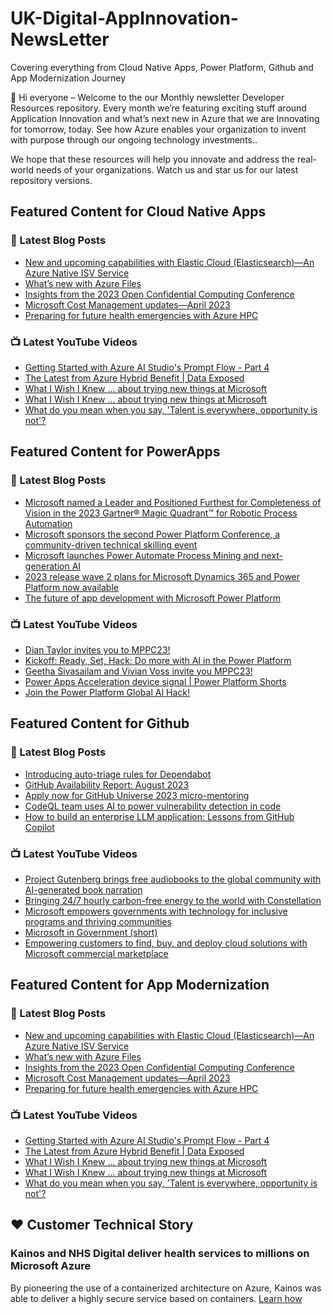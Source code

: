 # UK-Digital-AppInnovation-NewsLetter

Covering everything from Cloud Native Apps, Power Platform, Github and App Modernization Journey

👋 Hi everyone – Welcome to the our Monthly newsletter Developer Resources repository. Every month we’re featuring exciting stuff around Application Innovation and what’s next new in Azure that we are Innovating for tomorrow, today. See how Azure enables your organization to invent with purpose through our ongoing technology investments..


We hope that these resources will help you innovate and address the real-world needs of your organizations. Watch us and star us for our latest repository versions.

## Featured Content for Cloud Native Apps


### 📝 Latest Blog Posts

    
<!-- BLOGCNA:START -->
- [New and upcoming capabilities with Elastic Cloud (Elasticsearch)—An Azure Native ISV Service](https://azure.microsoft.com/blog/new-and-upcoming-capabilities-with-elastic-cloud-elasticsearch-an-azure-native-isv-service/)
- [What’s new with Azure Files](https://azure.microsoft.com/blog/what-s-new-with-azure-files/)
- [Insights from the 2023 Open Confidential Computing Conference](https://azure.microsoft.com/blog/insights-from-the-2023-open-confidential-computing-conference/)
- [Microsoft Cost Management updates—April 2023](https://azure.microsoft.com/blog/microsoft-cost-management-updates-april-2023/)
- [Preparing for future health emergencies with Azure HPC ](https://azure.microsoft.com/blog/preparing-for-future-health-emergencies-with-azure-hpc/)
<!-- BLOGCNA:END -->

### 📺 Latest YouTube Videos

 
<!-- YOUTUBECNA:START -->
- [Getting Started with Azure AI Studio&#39;s Prompt Flow - Part 4](https://www.youtube.com/watch?v=8h7OXfdUEhA)
- [The Latest from Azure Hybrid Benefit | Data Exposed](https://www.youtube.com/watch?v=SBcBuNv5jpU)
- [What I Wish I Knew ... about trying new things at Microsoft](https://www.youtube.com/watch?v=vvKyZmuNuUc)
- [What I Wish I Knew ... about trying new things at Microsoft](https://www.youtube.com/watch?v=uRF43qdu4YM)
- [What do you mean when you say, &#39;Talent is everywhere, opportunity is not&#39;?](https://www.youtube.com/watch?v=_aHPcKdD7p4)
<!-- YOUTUBECNA:END -->

##  Featured Content for PowerApps
### 📝 Latest Blog Posts
<!-- BLOGPOWER:START -->
- [Microsoft named a Leader and Positioned Furthest for Completeness of Vision in the 2023 Gartner® Magic Quadrant™ for Robotic Process Automation](https://powerautomate.microsoft.com/en-us/blog/microsoft-named-a-leader-and-positioned-furthest-for-completeness-of-vision-in-the-2023-gartner-magic-quadrant-for-robotic-process-automation/)
- [Microsoft sponsors the second Power Platform Conference, a community-driven technical skilling event](https://cloudblogs.microsoft.com/powerplatform/2023/07/25/microsoft-sponsors-the-second-power-platform-conference-a-community-driven-technical-skilling-event/)
- [Microsoft launches Power Automate Process Mining and next-generation AI](https://cloudblogs.microsoft.com/powerplatform/2023/07/18/microsoft-launches-power-automate-process-mining-and-next-generation-ai/)
- [2023 release wave 2 plans for Microsoft Dynamics 365 and Power Platform now available](https://cloudblogs.microsoft.com/dynamics365/bdm/2023/07/18/2023-release-wave-2-plans-for-microsoft-dynamics-365-and-power-platform-now-available/)
- [The future of app development with Microsoft Power Platform](https://cloudblogs.microsoft.com/powerplatform/2023/05/23/the-future-of-app-development-with-microsoft-power-platform/)
<!-- BLOGPOWER:END -->
 ### 📺 Latest YouTube Videos
    
<!-- YOUTUBEPOWER:START -->
- [Dian Taylor invites you to MPPC23!](https://www.youtube.com/watch?v=SE0TScwsT4s)
- [Kickoff: Ready, Set, Hack: Do more with AI in the Power Platform](https://www.youtube.com/watch?v=vrwjre_n3qw)
- [Geetha Sivasailam and Vivian Voss invite you MPPC23!](https://www.youtube.com/watch?v=A54DehKOGMQ)
- [Power Apps Acceleration device signal | Power Platform Shorts](https://www.youtube.com/watch?v=dKBMIb27b3Y)
- [Join the Power Platform Global AI Hack!](https://www.youtube.com/watch?v=1oPllaVMbbs)
<!-- YOUTUBEPOWER:END -->

##  Featured Content for Github
### 📝 Latest Blog Posts
<!-- BLOGGITHUB:START -->
- [Introducing auto-triage rules for Dependabot](https://github.blog/2023-09-14-introducing-auto-triage-rules-for-dependabot/)
- [GitHub Availability Report: August 2023](https://github.blog/2023-09-13-github-availability-report-august-2023/)
- [Apply now for GitHub Universe 2023 micro-mentoring](https://github.blog/2023-09-13-apply-now-for-github-universe-2023-micro-mentoring/)
- [CodeQL team uses AI to power vulnerability detection in code](https://github.blog/2023-09-12-codeql-team-uses-ai-to-power-vulnerability-detection-in-code/)
- [How to build an enterprise LLM application: Lessons from GitHub Copilot](https://github.blog/2023-09-06-how-to-build-an-enterprise-llm-application-lessons-from-github-copilot/)
<!-- BLOGGITHUB:END -->
### 📺 Latest YouTube Videos
<!-- YOUTUBEGITHUB:START -->
- [Project Gutenberg brings free audiobooks to the global community with AI-generated book narration](https://www.youtube.com/watch?v=iB01e1_xRgc)
- [Bringing 24/7 hourly carbon-free energy to the world with Constellation](https://www.youtube.com/watch?v=GEZc_4oZllM)
- [Microsoft empowers governments with technology for inclusive programs and thriving communities](https://www.youtube.com/watch?v=bUvoQ6IIzrY)
- [Microsoft in Government &lpar;short&rpar;](https://www.youtube.com/watch?v=7D40A1tkmmQ)
- [Empowering customers to find, buy, and deploy cloud solutions with Microsoft commercial marketplace](https://www.youtube.com/watch?v=QrmQKVlksJs)
<!-- YOUTUBEGITHUB:END -->
##  Featured Content for App Modernization
### 📝 Latest Blog Posts
<!-- BLOGAPPMOD:START -->
- [New and upcoming capabilities with Elastic Cloud (Elasticsearch)—An Azure Native ISV Service](https://azure.microsoft.com/blog/new-and-upcoming-capabilities-with-elastic-cloud-elasticsearch-an-azure-native-isv-service/)
- [What’s new with Azure Files](https://azure.microsoft.com/blog/what-s-new-with-azure-files/)
- [Insights from the 2023 Open Confidential Computing Conference](https://azure.microsoft.com/blog/insights-from-the-2023-open-confidential-computing-conference/)
- [Microsoft Cost Management updates—April 2023](https://azure.microsoft.com/blog/microsoft-cost-management-updates-april-2023/)
- [Preparing for future health emergencies with Azure HPC ](https://azure.microsoft.com/blog/preparing-for-future-health-emergencies-with-azure-hpc/)
<!-- BLOGAPPMOD:END -->
### 📺 Latest YouTube Videos
<!-- YOUTUBEAPPMOD:START -->
- [Getting Started with Azure AI Studio&#39;s Prompt Flow - Part 4](https://www.youtube.com/watch?v=8h7OXfdUEhA)
- [The Latest from Azure Hybrid Benefit | Data Exposed](https://www.youtube.com/watch?v=SBcBuNv5jpU)
- [What I Wish I Knew ... about trying new things at Microsoft](https://www.youtube.com/watch?v=vvKyZmuNuUc)
- [What I Wish I Knew ... about trying new things at Microsoft](https://www.youtube.com/watch?v=uRF43qdu4YM)
- [What do you mean when you say, &#39;Talent is everywhere, opportunity is not&#39;?](https://www.youtube.com/watch?v=_aHPcKdD7p4)
<!-- YOUTUBEAPPMOD:END -->


## ♥️ Customer Technical Story 

### Kainos and NHS Digital deliver health services to millions on Microsoft Azure

By pioneering the use of a containerized architecture on Azure, Kainos was able to deliver a highly secure service based on containers. [Learn how](https://customers.microsoft.com/en-us/story/1368348549535774520-kainos-and-nhs-digital-deliver-health-services-to-millions-on-microsoft-azure)

